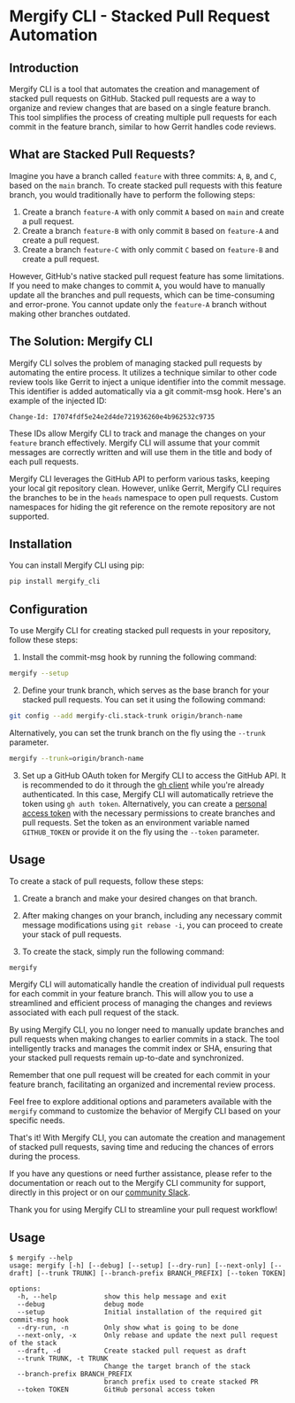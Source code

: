 # Mergify CLI - Stacked Pull Request Automation

## Introduction

Mergify CLI is a tool that automates the creation and management of stacked pull requests on GitHub. Stacked pull requests are a way to organize and review changes that are based on a single feature branch. This tool simplifies the process of creating multiple pull requests for each commit in the feature branch, similar to how Gerrit handles code reviews.

## What are Stacked Pull Requests?

Imagine you have a branch called `feature` with three commits: `A`, `B`, and `C`, based on the `main` branch. To create stacked pull requests with this feature branch, you would traditionally have to perform the following steps:

1. Create a branch `feature-A` with only commit `A` based on `main` and create a pull request.
2. Create a branch `feature-B` with only commit `B` based on `feature-A` and create a pull request.
3. Create a branch `feature-C` with only commit `C` based on `feature-B` and create a pull request.

However, GitHub's native stacked pull request feature has some limitations. If you need to make changes to commit `A`, you would have to manually update all the branches and pull requests, which can be time-consuming and error-prone. You cannot update only the `feature-A` branch without making other branches outdated.

## The Solution: Mergify CLI

Mergify CLI solves the problem of managing stacked pull requests by automating the entire process. It utilizes a technique similar to other code review tools like Gerrit to inject a unique identifier into the commit message. This identifier is added automatically via a git commit-msg hook. Here's an example of the injected ID:

```
Change-Id: I7074fdf5e24e2d4de721936260e4b962532c9735
```

These IDs allow Mergify CLI to track and manage the changes on your `feature` branch effectively. Mergify CLI will assume that your commit messages are correctly written and will use them in the title and body of each pull requests.

Mergify CLI leverages the GitHub API to perform various tasks, keeping your local git repository clean. However, unlike Gerrit, Mergify CLI requires the branches to be in the `heads` namespace to open pull requests. Custom namespaces for hiding the git reference on the remote repository are not supported.

## Installation

You can install Mergify CLI using pip:

```bash
pip install mergify_cli
```

## Configuration

To use Mergify CLI for creating stacked pull requests in your repository, follow these steps:

1. Install the commit-msg hook by running the following command:

```bash
mergify --setup
```

2. Define your trunk branch, which serves as the base branch for your stacked pull requests. You can set it using the following command:

```bash
git config --add mergify-cli.stack-trunk origin/branch-name
```

Alternatively, you can set the trunk branch on the fly using the `--trunk` parameter.

```bash
mergify --trunk=origin/branch-name
```

3. Set up a GitHub OAuth token for Mergify CLI to access the GitHub API. It is recommended to do it through the [gh client](https://cli.github.com/) while you're already authenticated. In this case, Mergify CLI will automatically retrieve the token using `gh auth token`. Alternatively, you can create a [personal access token](https://docs.github.com/en/authentication/keeping-your-account-and-data-secure/managing-your-personal-access-tokens) with the necessary permissions to create branches and pull requests. Set the token as an environment variable named `GITHUB_TOKEN` or provide it on the fly using the `--token` parameter.

## Usage

To create a stack of pull requests, follow these steps:

1. Create a branch and make your desired changes on that branch.
2. After making changes on your branch, including any necessary commit message modifications using `git rebase -i`, you can proceed to create your stack of pull requests.

3. To create the stack, simply run the following command:

```bash
mergify
```

Mergify CLI will automatically handle the creation of individual pull requests for each commit in your feature branch. This will allow you to use a streamlined and efficient process of managing the changes and reviews associated with each pull request of the stack.

By using Mergify CLI, you no longer need to manually update branches and pull requests when making changes to earlier commits in a stack. The tool intelligently tracks and manages the commit index or SHA, ensuring that your stacked pull requests remain up-to-date and synchronized.

Remember that one pull request will be created for each commit in your feature branch, facilitating an organized and incremental review process.

Feel free to explore additional options and parameters available with the `mergify` command to customize the behavior of Mergify CLI based on your specific needs.

That's it! With Mergify CLI, you can automate the creation and management of stacked pull requests, saving time and reducing the chances of errors during the process.

If you have any questions or need further assistance, please refer to the documentation or reach out to the Mergify CLI community for support, directly in this project or on our [community Slack](https://slack.mergify.com).

Thank you for using Mergify CLI to streamline your pull request workflow!


## Usage

```
$ mergify --help
usage: mergify [-h] [--debug] [--setup] [--dry-run] [--next-only] [--draft] [--trunk TRUNK] [--branch-prefix BRANCH_PREFIX] [--token TOKEN]

options:
  -h, --help            show this help message and exit
  --debug               debug mode
  --setup               Initial installation of the required git commit-msg hook
  --dry-run, -n         Only show what is going to be done
  --next-only, -x       Only rebase and update the next pull request of the stack
  --draft, -d           Create stacked pull request as draft
  --trunk TRUNK, -t TRUNK
                        Change the target branch of the stack
  --branch-prefix BRANCH_PREFIX
                        branch prefix used to create stacked PR
  --token TOKEN         GitHub personal access token
```
